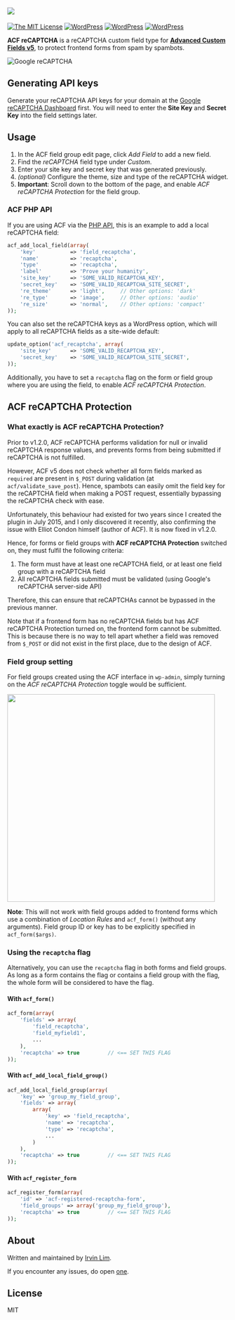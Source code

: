 # <a href="https://wordpress.org/plugins/advanced-custom-fields-recaptcha-field/"><img src="https://raw.githubusercontent.com/irvinlim/acf-recaptcha/master/assets/banner-1544x500.png"></a>

[![The MIT License](https://img.shields.io/badge/license-MIT-orange.svg?style=flat-square)](http://opensource.org/licenses/MIT)
[![WordPress](https://img.shields.io/wordpress/plugin/v/advanced-custom-fields-recaptcha-field.svg?style=flat-square)](https://wordpress.org/plugins/advanced-custom-fields-recaptcha-field)
[![WordPress](https://img.shields.io/wordpress/plugin/dt/advanced-custom-fields-recaptcha-field.svg?style=flat-square)](https://wordpress.org/plugins/advanced-custom-fields-recaptcha-field)
[![WordPress](https://img.shields.io/wordpress/plugin/r/advanced-custom-fields-recaptcha-field.svg?style=flat-square)](https://wordpress.org/plugins/advanced-custom-fields-recaptcha-field/reviews/)

**ACF reCAPTCHA** is a reCAPTCHA custom field type for **[Advanced Custom Fields v5](http://www.advancedcustomfields.com/)**, to protect frontend forms from spam by spambots.

![Google reCAPTCHA](https://www.google.com/recaptcha/intro/images/hero-recaptcha-demo.gif)

## Generating API keys

Generate your reCAPTCHA API keys for your domain at the [Google reCAPTCHA Dashboard](https://www.google.com/recaptcha/admin) first. You will need to enter the **Site Key** and **Secret Key** into the field settings later.

## Usage

1. In the ACF field group edit page, click *Add Field* to add a new field.
2. Find the *reCAPTCHA* field type under *Custom*.
3. Enter your site key and secret key that was generated previously.
4. *(optional)* Configure the theme, size and type of the reCAPTCHA widget.
5. **Important**: Scroll down to the bottom of the page, and enable *ACF reCAPTCHA Protection* for the field group.

### ACF PHP API

If you are using ACF via the [PHP API](https://www.advancedcustomfields.com/resources/register-fields-via-php/), this is an example to add a local reCAPTCHA field:

```php
acf_add_local_field(array(
    'key'           => 'field_recaptcha',
    'name'          => 'recaptcha',
    'type'          => 'recaptcha',
    'label'         => 'Prove your humanity',
    'site_key'	    => 'SOME_VALID_RECAPTCHA_KEY',
    'secret_key'    => 'SOME_VALID_RECAPTCHA_SITE_SECRET',
    're_theme'      => 'light',     // Other options: 'dark'
    're_type'       => 'image',     // Other options: 'audio'
    're_size'       => 'normal',    // Other options: 'compact'
));
```

You can also set the reCAPTCHA keys as a WordPress option, which will apply to all reCAPTCHA fields as a site-wide default:

```php
update_option('acf_recaptcha', array(
    'site_key'	    => 'SOME_VALID_RECAPTCHA_KEY',
    'secret_key'    => 'SOME_VALID_RECAPTCHA_SITE_SECRET',
));
```

Additionally, you have to set a `recaptcha` flag on the form or field group where you are using the field, to enable *ACF reCAPTCHA Protection*.

## ACF reCAPTCHA Protection

### What exactly is **ACF reCAPTCHA Protection**?

Prior to v1.2.0, ACF reCAPTCHA performs validation for null or invalid reCAPTCHA response values, and prevents forms from being submitted if reCAPTCHA is not fulfilled.

However, ACF v5 does not check whether all form fields marked as `required` are present in `$_POST` during validation (at `acf/validate_save_post`). Hence, spambots can easily omit the field key for the reCAPTCHA field when making a POST request, essentially bypassing the reCAPTCHA check with ease.

Unfortunately, this behaviour had existed for two years since I created the plugin in July 2015, and I only discovered it recently, also confirming the issue with Elliot Condon himself (author of ACF). It is now fixed in v1.2.0.

Hence, for forms or field groups with **ACF reCAPTCHA Protection** switched on, they must fulfil the following criteria:

1. The form must have at least one reCAPTCHA field, or at least one field group with a reCAPTCHA field
2. All reCAPTCHA fields submitted must be validated (using Google's reCAPTCHA server-side API)

Therefore, this can ensure that reCAPTCHAs cannot be bypassed in the previous manner.

Note that if a frontend form has no reCAPTCHA fields but has ACF reCAPTCHA Protection turned on, the frontend form cannot be submitted. This is because there is no way to tell apart whether a field was removed from `$_POST` or did not exist in the first place, due to the design of ACF.

### Field group setting

For field groups created using the ACF interface in `wp-admin`, simply turning on the *ACF reCAPTCHA Protection* toggle would be sufficient.

<img src="https://raw.githubusercontent.com/irvinlim/acf-recaptcha/v1.2/assets/screenshot-4.png" width="473">

**Note**: This will not work with field groups added to frontend forms which use a combination of *Location Rules* and `acf_form()` (without any arguments). Field group ID or key has to be explicitly specified in `acf_form($args)`.

### Using the `recaptcha` flag

Alternatively, you can use the `recaptcha` flag in both forms and field groups. As long as a form contains the flag or contains a field group with the flag, the whole form will be considered to have the flag.

#### With `acf_form()`

```php
acf_form(array(
    'fields' => array(
        'field_recaptcha',
        'field_myfield1',
        ...
    ),
    'recaptcha' => true         // <== SET THIS FLAG
));
```

#### With `acf_add_local_field_group()`

```php
acf_add_local_field_group(array(
    'key' => 'group_my_field_group',
    'fields' => array(
        array(
            'key' => 'field_recaptcha',
            'name' => 'recaptcha',
            'type' => 'recaptcha',
            ...
        )
    ),
    'recaptcha' => true         // <== SET THIS FLAG
));
```

#### With `acf_register_form`

```php
acf_register_form(array(
    'id' => 'acf-registered-recaptcha-form',
    'field_groups' => array('group_my_field_group'),
    'recaptcha' => true         // <== SET THIS FLAG
));
```

## About

Written and maintained by [Irvin Lim](https://irvinlim.com/).

If you encounter any issues, do open [one](https://github.com/irvinlim/acf-recaptcha/issues/new).

## License

MIT

